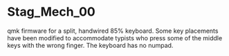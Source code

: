 # Stag_Mech_00
qmk firmware for a split, handwired 85% keyboard. Some key placements have been modified to accommodate typists who press some of the middle keys with the wrong finger. The keyboard has no numpad.
